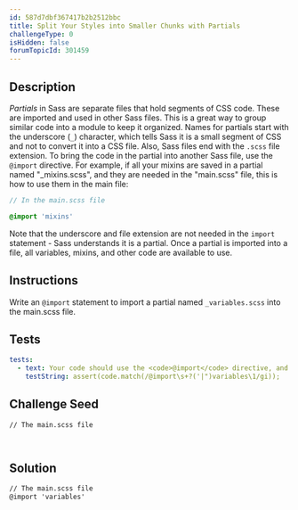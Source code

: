 ```yaml
---
id: 587d7dbf367417b2b2512bbc
title: Split Your Styles into Smaller Chunks with Partials
challengeType: 0
isHidden: false
forumTopicId: 301459
---
```


## Description
<section id='description'>
<dfn>Partials</dfn> in Sass are separate files that hold segments of CSS code. These are imported and used in other Sass files. This is a great way to group similar code into a module to keep it organized.
Names for partials start with the underscore (<code>_</code>) character, which tells Sass it is a small segment of CSS and not to convert it into a CSS file. Also, Sass files end with the <code>.scss</code> file extension. To bring the code in the partial into another Sass file, use the <code>@import</code> directive.
For example, if all your mixins are saved in a partial named "_mixins.scss", and they are needed in the "main.scss" file, this is how to use them in the main file:

```scss
// In the main.scss file

@import 'mixins'
```

Note that the underscore and file extension are not needed in the <code>import</code> statement - Sass understands it is a partial. Once a partial is imported into a file, all variables, mixins, and other code are available to use.
</section>

## Instructions
<section id='instructions'>
Write an <code>@import</code> statement to import a partial named <code>_variables.scss</code> into the main.scss file.
</section>

## Tests
<section id='tests'>

```yml
tests:
  - text: Your code should use the <code>@import</code> directive, and should not include the underscore in the file name.
    testString: assert(code.match(/@import\s+?('|")variables\1/gi));

```

</section>

## Challenge Seed
<section id='challengeSeed'>

<div id='html-seed'>

```html
// The main.scss file




```

</div>



</section>

## Solution
<section id='solution'>

```html
// The main.scss file
@import 'variables'
```

</section>
